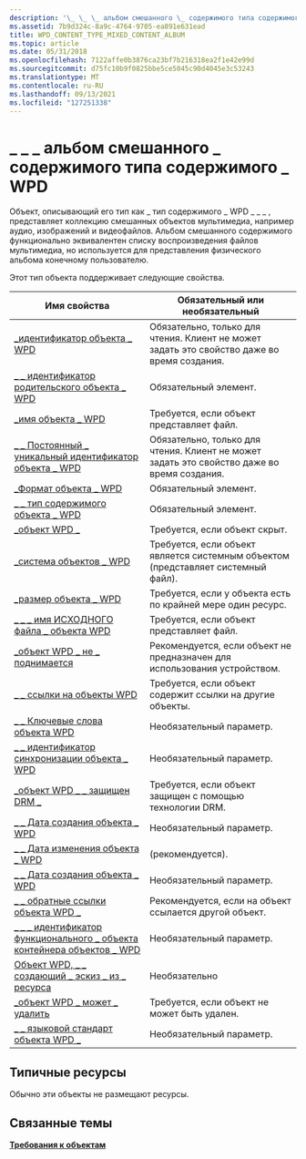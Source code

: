 ```yaml
---
description: '\_ \_ \_ альбом смешанного \_ содержимого типа содержимого \_ WPD'
ms.assetid: 7b9d324c-8a9c-4764-9705-ea891e631ead
title: WPD_CONTENT_TYPE_MIXED_CONTENT_ALBUM
ms.topic: article
ms.date: 05/31/2018
ms.openlocfilehash: 7122affe0b3876ca23bf7b216318ea2f1e42e99d
ms.sourcegitcommit: d75fc10b9f0825bbe5ce5045c90d4045e3c53243
ms.translationtype: MT
ms.contentlocale: ru-RU
ms.lasthandoff: 09/13/2021
ms.locfileid: "127251338"
---
```

# <a name="wpd_content_type_mixed_content_album"></a>\_ \_ \_ альбом смешанного \_ содержимого типа содержимого \_ WPD

Объект, описывающий его тип как \_ тип содержимого \_ WPD \_ \_ \_ , представляет коллекцию смешанных объектов мультимедиа, например аудио, изображений и видеофайлов. Альбом смешанного содержимого функционально эквивалентен списку воспроизведения файлов мультимедиа, но используется для представления физического альбома конечному пользователю.

Этот тип объекта поддерживает следующие свойства.



| Имя свойства      | Обязательный или необязательный               |
|-----------------------------------------------------------------------------------------------------------------------|--------------------------------------------------------------------------------|
| [\_идентификатор объекта \_ WPD](object-properties.md)                                                                | Обязательно, только для чтения. Клиент не может задать это свойство даже во время создания. |
| [\_ \_ идентификатор родительского объекта \_ WPD](object-properties.md)                                                 | Обязательный элемент.                                                                      |
| [\_имя объекта \_ WPD](object-properties.md)                                                            | Требуется, если объект представляет файл.                                      |
| [\_ \_ Постоянный \_ уникальный идентификатор объекта \_ WPD](object-properties.md)                          | Обязательно, только для чтения. Клиент не может задать это свойство даже во время создания. |
| [\_Формат объекта \_ WPD](object-properties.md)                                                        | Обязательный элемент.                                                                      |
| [\_ \_ тип содержимого объекта \_ WPD](object-properties.md)                                           | Обязательный элемент.                                                                      |
| [\_объект WPD \_](object-properties.md)                                                    | Требуется, если объект скрыт.                                              |
| [\_система объектов \_ WPD](object-properties.md)                                                    | Требуется, если объект является системным объектом (представляет системный файл).          |
| [\_размер объекта \_ WPD](object-properties.md)                                                            | Требуется, если у объекта есть по крайней мере один ресурс.                              |
| [\_ \_ \_ имя ИСХОДНОГО файла \_ объекта WPD](object-properties.md)                              | Требуется, если объект представляет файл.                                      |
| [\_объект WPD \_ не \_ поднимается](object-properties.md)                                       | Рекомендуется, если объект не предназначен для использования устройством.          |
| [\_ \_ ссылки на объекты WPD](object-properties.md)                                                | Требуется, если объект содержит ссылки на другие объекты.                        |
| [\_ \_ Ключевые слова объекта WPD](object-properties.md)                                                    | Необязательный параметр.                                                                      |
| [\_ \_ идентификатор синхронизации объекта \_ WPD](object-properties.md)                                                     | Необязательный параметр.                                                                      |
| [\_объект WPD \_ \_ защищен DRM \_](object-properties.md)                                  | Требуется, если объект защищен с помощью технологии DRM.                         |
| [\_ \_ Дата создания объекта \_ WPD](object-properties.md)                                           | Необязательный параметр.                                                                      |
| [\_ \_ Дата изменения объекта \_ WPD](object-properties.md)                                         | (рекомендуется).                                                                   |
| [\_ \_ Дата создания объекта \_ WPD](object-properties.md)                                         | Необязательный параметр.                                                                      |
| [\_ \_ обратные ссылки объекта WPD \_](object-properties.md)                                                                | Рекомендуется, если на объект ссылается другой объект.                     |
| [\_ \_ \_ идентификатор функционального \_ объекта контейнера объектов \_ WPD](object-properties.md)     | Необязательный параметр.                                                                      |
| [Объект WPD, \_ \_ создающий \_ эскиз \_ из \_ ресурса](object-properties.md) | Необязательно                                                                       |
| [\_объект WPD \_ может \_ удалить](object-properties.md)                                                                     | Требуется, если объект не может быть удален.                                      |
| [\_ \_ языковой стандарт объекта WPD \_](object-properties.md)                                                                | Необязательный параметр.                                                                      |



 

## <a name="typical-resources"></a>Типичные ресурсы

Обычно эти объекты не размещают ресурсы.

## <a name="related-topics"></a>Связанные темы

<dl> <dt>

[**Требования к объектам**](requirements-for-objects.md)
</dt> </dl>

 

 



